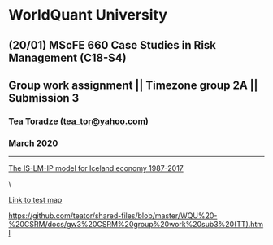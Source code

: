 # WorldQuant University 
## (20/01) MScFE 660 Case Studies in Risk Management (C18-S4) 
## Group work  assignment || Timezone group 2A || Submission 3

### Tea Toradze (tea_tor@yahoo.com) 

### March 2020

---


[The IS-LM-IP model for Iceland economy 1987-2017](https://github.com/teator/shared-files/blob/master/WQU%20-%20CSRM/docs/gw3%20CSRM%20group%20work%20sub3%20(TT).html)


\ 

[Link to test map](https://automating-gis-processes.github.io/exercise-5-HTenkanen/test_map.html)

https://github.com/teator/shared-files/blob/master/WQU%20-%20CSRM/docs/gw3%20CSRM%20group%20work%20sub3%20(TT).html


